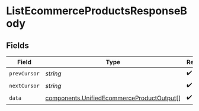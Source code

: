 # ListEcommerceProductsResponseBody


## Fields

| Field                                                                                                  | Type                                                                                                   | Required                                                                                               | Description                                                                                            |
| ------------------------------------------------------------------------------------------------------ | ------------------------------------------------------------------------------------------------------ | ------------------------------------------------------------------------------------------------------ | ------------------------------------------------------------------------------------------------------ |
| `prevCursor`                                                                                           | *string*                                                                                               | :heavy_check_mark:                                                                                     | N/A                                                                                                    |
| `nextCursor`                                                                                           | *string*                                                                                               | :heavy_check_mark:                                                                                     | N/A                                                                                                    |
| `data`                                                                                                 | [components.UnifiedEcommerceProductOutput](../../models/components/unifiedecommerceproductoutput.md)[] | :heavy_check_mark:                                                                                     | N/A                                                                                                    |